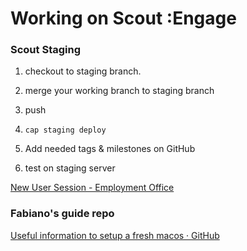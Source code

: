 # Working on Scout :Engage

### Scout Staging

1. checkout to staging branch.

2. merge your working branch to staging branch

3. push

4. `cap staging deploy`

5. Add needed tags & milestones on GitHub

6. test on staging server





[New User Session - Employment Office](https://scouterecruitstaging.com/admin)

### Fabiano's guide repo

[Useful information to setup a fresh macos · GitHub](https://gist.github.com/ffscalco/74f110e969274fea887a24a65d1e2570)
